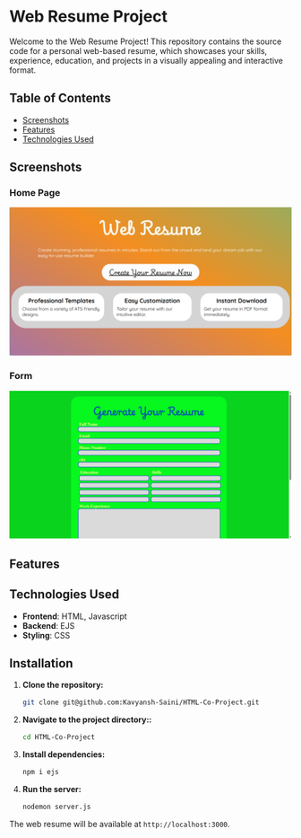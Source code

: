 # Web Resume Project

Welcome to the Web Resume Project! This repository contains the source code for a personal web-based resume, which showcases your skills, experience, education, and projects in a visually appealing and interactive format. 

## Table of Contents

- [Screenshots](#screenshots)
- [Features](#features)
- [Technologies Used](#technologies-Used)


## Screenshots

### Home Page
![Home Page](assets/images/home-page.png)

### Form
![Form](assets/images/form.png)


## Features

## Technologies Used

- **Frontend**: HTML, Javascript
- **Backend**: EJS
- **Styling**: CSS

## Installation

1. **Clone the repository:**

   ```bash
   git clone git@github.com:Kavyansh-Saini/HTML-Co-Project.git
   ```

2. **Navigate to the project directory::**

    ```bash
    cd HTML-Co-Project
   ```

3. **Install dependencies:**

   ```bash
   npm i ejs
   ```
4. **Run the server:**

   ```bash
   nodemon server.js
   ```
The web resume will be available at `http://localhost:3000`.
